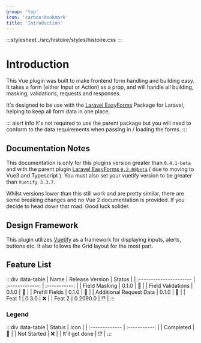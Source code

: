 ```yaml
---
group: 'top'
icon: 'carbon:bookmark'
title: 'Introduction'
---
```

:::stylesheet ./src/histoire/styles/histoire.css :::

# Introduction

This Vue plugin was built to make frontend form handling and building easy. It takes a form (either Input or Action) as a prop, and will handle all building, masking, validations, requests and responses.

It's designed to be use with the [Laravel EasyForms](https://packagist.org/packages/plustime-it/laravel-easyforms) Package for Laravel, helping to keep all form data in one place.

::: alert info
It's not required to use the parent package but you will need to conform to the data requirements when passing in / loading the forms.
:::

## Documentation Notes

This documentation is only for this plugins version greater than `0.4.1-beta` and with the parent plugin [Laravel EasyForms `0.2.0@beta`](https://packagist.org/packages/plustime-it/laravel-easyforms) ( due to moving to Vue3 and Typescript ). You must also set your vuetify version to be greater than `Vuetify 3.3.7`.

Whilst versions lower than this still work and are pretty similar, there are some breaking changes and no Vue 2 documentation is provided. If you decide to head down that road. Good luck solider.

## Design Framework

This plugin utilizes [Vuetify](https://vuetifyjs.com/) as a framework for displaying inputs, alerts, buttons etc. It also follows the Grid layout for the most part.

## Feature List

:::div data-table
| Name                    | Release Version |    Status     |
| :---------------------- | :-------------: | :-----------: |
| Field Masking           |      0.1.0      |     :100:     |
| Field Validations       |      0.1.0      |     :100:     |
| Prefill Fields          |      0.1.0      |     :100:     |
| Additional Request Data |      0.1.0      |     :100:     |
| Feat 1                  |      0.3.0      |      :x:      |
| Feat 2                  |    0.2090.0     | :interrobang: |
:::

### Legend

:::div data-table
| Status         |     Icon      |
| :------------- | :-----------: |
| Completed      |     :100:     |
| Not Started    |      :x:      |
| It'll get done | :interrobang: |
:::
